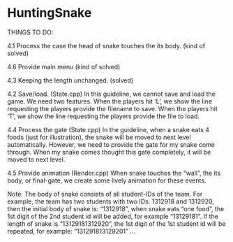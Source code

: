 # HuntingSnake

THINGS TO DO:

4.1 Process the case the head of snake touches the its body. (kind of solved)

4.6 Provide main menu (kind of solved)

4.3 Keeping the length unchanged. (solved)

4.2 Save/load. (State.cpp)
In this guideline, we cannot save and load the game. We need two features. When the
players hit ‘L’, we show the line requesting the players provide the filename to save.
When the players hit ‘T’, we show the line requesting the players provide the file to load.


4.4 Process the gate (State.cpp)
In the guideline, when a snake eats 4 foods (just for illustration), the snake will be moved
to next level automatically. However, we need to provide the gate for my snake come
through. When my snake comes thought this gate completely, it will be moved to next
level.

4.5 Provide animation (Render.cpp)
When snake touches the “wall”, the its body, or final-gate, we create some lively
animation for these events.


Note: The body of snake consists of all student-IDs of the team. For example, the team
has two students with two IDs: 1312918 and 1312920, then the initial body of snake is:
“1312918”, when snake eats “one food”, the 1st digit of the 2nd student id will be added,
for example “13129181”. If the length of snake is “13129181312920”, the 1st digit of the
1st student id will be repeated, for example: “131291813129201” …
